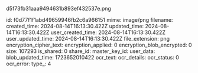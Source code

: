 d5f73fb31aaa9494631b893ef432537e.png

id: f0d77f1f1abd49659946fb2c6a966151
mime: image/png
filename: 
created_time: 2024-08-14T16:13:30.422Z
updated_time: 2024-08-14T16:13:30.422Z
user_created_time: 2024-08-14T16:13:30.422Z
user_updated_time: 2024-08-14T16:13:30.422Z
file_extension: png
encryption_cipher_text: 
encryption_applied: 0
encryption_blob_encrypted: 0
size: 107293
is_shared: 0
share_id: 
master_key_id: 
user_data: 
blob_updated_time: 1723652010422
ocr_text: 
ocr_details: 
ocr_status: 0
ocr_error: 
type_: 4